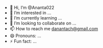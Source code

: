 - 👋 Hi, I’m @Ananta022
- 👀 I’m interested in ...
- 🌱 I’m currently learning ...
- 💞️ I’m looking to collaborate on ...
- 📫 How to reach me danantach@gmail.com
- 😄 Pronouns: ...
- ⚡ Fun fact: ...

<!---
Ananta022/Ananta022 is a ✨ special ✨ repository because its `README.md` (this file) appears on your GitHub profile.
You can click the Preview link to take a look at your changes.
--->
